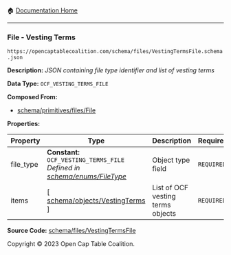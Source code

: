 :house: [Documentation Home](/README.md)

---

### File - Vesting Terms

`https://opencaptablecoalition.com/schema/files/VestingTermsFile.schema.json`

**Description:** _JSON containing file type identifier and list of vesting terms_

**Data Type:** `OCF_VESTING_TERMS_FILE`

**Composed From:**

- [schema/primitives/files/File](/docs/schema/primitives/files/File.md)

**Properties:**

| Property  | Type                                                                                                            | Description                       | Required   |
| --------- | --------------------------------------------------------------------------------------------------------------- | --------------------------------- | ---------- |
| file_type | **Constant:** `OCF_VESTING_TERMS_FILE`</br>_Defined in [schema/enums/FileType](/docs/schema/enums/FileType.md)_ | Object type field                 | `REQUIRED` |
| items     | [ [schema/objects/VestingTerms](/docs/schema/objects/VestingTerms.md) ]                                         | List of OCF vesting terms objects | `REQUIRED` |

**Source Code:** [schema/files/VestingTermsFile](/schema/files/VestingTermsFile.schema.json)

Copyright © 2023 Open Cap Table Coalition.
